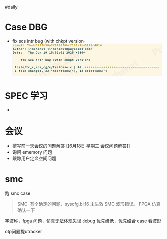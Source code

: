 #daily

# Case DBG

- fix scs intr bug (with chkpt version)
  ![image.png|600](https://raw.githubusercontent.com/lllincx/IMG/master/20250619150848449.png)

# SPEC 学习

-

# 会议

- 撰写前一天会议的问题解答
  [[6月18日 星期三 会议问题解答]]
- 询问 ememory 问题
- 跟踪用户定义空间问题

# smc

跑 smc case

> SMC  有个确定的问题，syscfg.bit16 未生效 SMC 波形错误。 FPGA 仿真确认一下

宇波称，fpga 问题，仿真无法体现失误
debug 优先级低，优先结合 case 看波形

otp问题提utracker